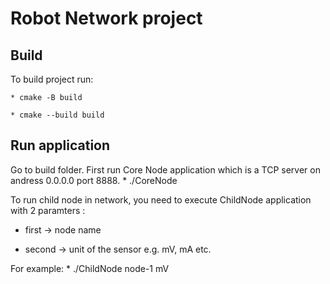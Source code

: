 # Robot Network project

## Build

To build project run:

    * cmake -B build

    * cmake --build build

## Run application

Go to build folder.
First run Core Node application which is a TCP server on andress 0.0.0.0 port 8888.
    * ./CoreNode

To run child node in network, you need to execute ChildNode application with 2 paramters :

* first -> node name

* second -> unit of the sensor e.g. mV, mA etc.

For example:
    * ./ChildNode node-1 mV
